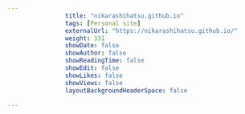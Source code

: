 ---
                title: "nikarashihatsu.github.io"
                tags: [Personal site]
                externalUrl: "https://nikarashihatsu.github.io/"
                weight: 331
                showDate: false
                showAuthor: false
                showReadingTime: false
                showEdit: false
                showLikes: false
                showViews: false
                layoutBackgroundHeaderSpace: false
                ---
